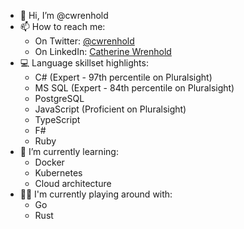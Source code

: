 - 👋 Hi, I’m @cwrenhold
- 📫 How to reach me:
    - On Twitter: [@cwrenhold](https://twitter.com/cwrenhold)
    - On LinkedIn: [Catherine Wrenhold](https://www.linkedin.com/in/catherine-wrenhold-84a58623a)
- 💻 Language skillset highlights:
    - C# (Expert - 97th percentile on Pluralsight)
    - MS SQL (Expert - 84th percentile on Pluralsight)
    - PostgreSQL
    - JavaScript (Proficient on Pluralsight)
    - TypeScript
    - F#
    - Ruby
- 🌱 I’m currently learning:
    - Docker
    - Kubernetes
    - Cloud architecture
- 👩‍🔬 I'm currently playing around with:
    - Go
    - Rust

